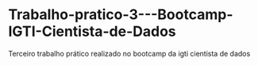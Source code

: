 # Trabalho-pratico-3---Bootcamp-IGTI-Cientista-de-Dados
Terceiro trabalho prático realizado no bootcamp da igti cientista de dados 
